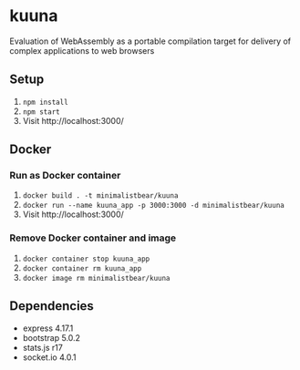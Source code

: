 # kuuna
Evaluation of WebAssembly as a portable compilation target for delivery of complex applications to web browsers

## Setup
1. `npm install`
2. `npm start`
3. Visit http://localhost:3000/

## Docker
### Run as Docker container
1. `docker build . -t minimalistbear/kuuna`
2. `docker run --name kuuna_app -p 3000:3000 -d minimalistbear/kuuna`
3. Visit http://localhost:3000/
### Remove Docker container and image
1. `docker container stop kuuna_app`
2. `docker container rm kuuna_app`
3. `docker image rm minimalistbear/kuuna`

## Dependencies
* express 4.17.1
* bootstrap 5.0.2
* stats.js r17
* socket.io 4.0.1